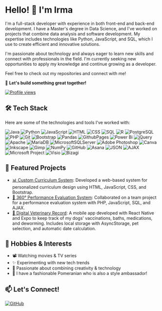 # Hello! 👋 I'm Irma

I'm a full-stack developer with experience in both front-end and back-end development. I have a Master's degree in Data Science, and I've worked on projects that combine data analysis and software development. My expertise includes technologies like Python, JavaScript, and SQL, which I use to create efficient and innovative solutions.

I'm passionate about technology and always eager to learn new skills and connect with professionals in the field. I'm currently seeking new opportunities to apply my knowledge and continue growing as a developer.

Feel free to check out my repositories and connect with me!

🌟 **Let's build something great together!**

[![Profile views](https://komarev.com/ghpvc/?username=irma-m&color=FFC0CB)](https://github.com/irma-m)


## 🛠️ Tech Stack
Here are some of the technologies and tools I've worked with:

![Java](https://img.shields.io/badge/java-%23ED8B00.svg?style=for-the-badge&logo=openjdk&logoColor=white)
![Python](https://img.shields.io/badge/Python-3776AB?style=for-the-badge&logo=python&logoColor=white)
![JavaScript](https://img.shields.io/badge/JavaScript-F7DF1E?style=for-the-badge&logo=javascript&logoColor=black)
![HTML](https://img.shields.io/badge/HTML5-E34F26?style=for-the-badge&logo=html5&logoColor=white)
![CSS](https://img.shields.io/badge/CSS3-1572B6?style=for-the-badge&logo=css3&logoColor=white)
![SQL](https://img.shields.io/badge/SQL-4479A1?style=for-the-badge&logo=MySQL&logoColor=white)
![R](https://img.shields.io/badge/R-276DC3?style=for-the-badge&logo=r&logoColor=white)
![PostgreSQL](https://img.shields.io/badge/PostgreSQL-336791?style=for-the-badge&logo=postgresql&logoColor=white)
![PHP](https://img.shields.io/badge/PHP-777BB4?style=for-the-badge&logo=php&logoColor=white)
![Git](https://img.shields.io/badge/Git-F05032?style=for-the-badge&logo=git&logoColor=white)
![Bootstrap](https://img.shields.io/badge/Bootstrap-563D7C?style=for-the-badge&logo=bootstrap&logoColor=white)
![Pandas](https://img.shields.io/badge/pandas-%23150458.svg?style=for-the-badge&logo=pandas&logoColor=white) 
![GithubPages](https://img.shields.io/badge/github%20pages-222222?style=for-the-badge&logo=githubpages&logoColor=white)
![Power Bi](https://img.shields.io/badge/power_bi-F2C811?style=for-the-badge&logo=powerbi&logoColor=black)
![jQuery](https://img.shields.io/badge/jquery-%230769AD.svg?style=for-the-badge&logo=jquery&logoColor=white)
![Apache](https://img.shields.io/badge/apache-%23D42029.svg?style=for-the-badge&logo=apache&logoColor=white) 
![MariaDB](https://img.shields.io/badge/MariaDB-003545?style=for-the-badge&logo=mariadb&logoColor=white)
![MicrosoftSQLServer](https://img.shields.io/badge/Microsoft%20SQL%20Server-CC2927?style=for-the-badge&logo=microsoft%20sql%20server&logoColor=white) 
![Adobe Photoshop](https://img.shields.io/badge/adobe%20photoshop-%2331A8FF.svg?style=for-the-badge&logo=adobe%20photoshop&logoColor=white) 
![Canva](https://img.shields.io/badge/Canva-%2300C4CC.svg?style=for-the-badge&logo=Canva&logoColor=white) 
![Inkscape](https://img.shields.io/badge/Inkscape-e0e0e0?style=for-the-badge&logo=inkscape&logoColor=080A13) 
![Gimp](https://img.shields.io/badge/Gimp-657D8B?style=for-the-badge&logo=gimp&logoColor=FFFFFF)
![NumPy](https://img.shields.io/badge/numpy-%23013243.svg?style=for-the-badge&logo=numpy&logoColor=white) 
![GitHub](https://img.shields.io/badge/github-%23121011.svg?style=for-the-badge&logo=github&logoColor=white) 
![Asana](https://img.shields.io/badge/asana-%F06A6A.svg?style=for-the-badge&logo=asana&logoColor=white)
![JSON](https://img.shields.io/badge/JSON-000000?style=for-the-badge&logo=json&logoColor=white) 
![AJAX](https://img.shields.io/badge/AJAX-0077B5?style=for-the-badge&logo=ajax&logoColor=white)
![Microsoft Project](https://img.shields.io/badge/Microsoft_Project-0078D4?style=for-the-badge&logo=microsoft&logoColor=white)
![Visio](https://img.shields.io/badge/Visio-5B9BD5?style=for-the-badge&logo=microsoft&logoColor=white)
![Bizagi](https://img.shields.io/badge/Bizagi-3D97F8?style=for-the-badge&logo=bizagi&Color=white)


## 🚀 Featured Projects
- [📊 Custom Curriculum System](https://irma-m.github.io/sistema-irma/): Developed a web-based system for personalized curriculum design using HTML, JavaScript, CSS, and Bootstrap.
- [💼 360° Performance Evaluation System](https://github.com/UniversidadCristobalColon/integrador-ago-dic-2019): Collaborated on a team project for a performance evaluation system with PHP, JavaScript, SQL, and AJAX.
- [🐶 Digital Veterinary Record](https://github.com/irma-m/cartilla): A mobile app developed with React Native and Expo to keep track of my dogs' vaccinations, baths, medications, and deworming. Includes local storage with AsyncStorage, pet selection, and automatic date calculation.

## 🎨 Hobbies & Interests
- 📽️ Watching movies & TV series
- ✨ Experimenting with new tech trends
- 🎨 Passionate about combining creativity & technology
- 🐾 I have a fashionable Pomeranian who is also a style ambassador!

## 📫 Let's Connect!
<!--[![LinkedIn](https://img.shields.io/badge/LinkedIn-0077B5?style=for-the-badge&logo=linkedin&logoColor=white)](https://www.linkedin.com/in/tu-perfil)-->
[![GitHub](https://img.shields.io/badge/GitHub-100000?style=for-the-badge&logo=github&logoColor=white)](https://github.com/irma-m)

